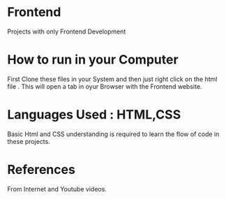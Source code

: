 # Frontend
Projects with only Frontend Development
# How to run in your Computer
First Clone these files in your System and then just right click on the html file .
This will open a tab in oyur Browser with the Frontend website.
# Languages Used : HTML,CSS
Basic Html and CSS understanding is required to learn the flow of code in these projects.
# References
From Internet and Youtube videos.
